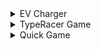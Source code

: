 <details>
 <summary>
  EV Charger
 </summary>

## Introducere
 Proiectul de față își propune să simuleze funcționarea unei stații de încărcare pentru un vehicul electric, utilizând LED-uri și butoane pentru a ilustra diferitele stadii ale procesului de încărcare. Această simulare are scopul de a reproduce cât mai fidel procesele care au loc într-o stație de încărcare reală, de la inițierea încărcării, monitorizarea progresului, până la finalizarea acesteia, asigurându-se că toate componentele sunt sincronizate corect.

## Componente
> 4x LED-uri (pentru a simula procentul de încărcare)
> 
> 1x LED RGB (pentru starea de liber sau ocupat)
> 
> 2x Butoane (pentru start încărcare și stop încărcare)
> 
> 9x Rezistoare (7x 220ohm, 2x 1K)
> 
> Breadboard
> 
> Linii de legătură

## Descriere
 Proiectul presupune simularea unei stații de încărcare pentru vehicule electrice. Stația utilizează un LED RGB pentru a indica disponibilitatea (verde pentru liber, roșu pentru ocupat), și patru LED-uri simple care reprezintă progresul încărcării în procente (25%, 50%, 75%, 100%). Încărcarea se simulează prin aprinderea progresivă a LED-urilor, cu LED-ul curent clipind la intervale de 3 secunde. Un buton de start inițiază procesul de încărcare, iar un buton de stop poate forța oprirea încărcării și resetarea stației la starea liberă.

## Schema Electrica
<p>
  <img src="https://github.com/mariaxadina/Robotica/blob/main/Tema_1/tinkercad.png" width="300"/>
</p>

## Montaj Electric
<p>
  <img src="https://github.com/mariaxadina/Robotica/blob/main/Tema_1/image00001.jpeg" width="300"/>
  <img src="https://github.com/mariaxadina/Robotica/blob/main/Tema_1/image00002.jpeg" width="300"/>
  <img src="https://github.com/mariaxadina/Robotica/blob/main/Tema_1/image00003.jpeg" width="300"/>
</p>

## Flow
Starea stației este ‘liberă’. Loader-ul este stins, iar led-ul pentru disponibilitate este verde.
Se apasă butonul pentru start.
Led-ul pentru disponibilitate se face roșu, iar încărcarea începe prin aprinderea primului LED L1.
Led-ul 1 clipește timp de 3s, celelalte fiind stinse.
Dupa încărcarea primului procent de 25% led-ul rămâne aprins și se trece la următorul led, care va începe să clipească.
La finalizarea încărcării toate led-urile vor clipi simultan de 3 ori, iar apoi se vor stinge, pentru a semnaliza finalizarea procesului.
Led-ul pentru disponibilitate se face verde.
Dacă oricând de la pornirea încărcării până la finalizarea acesteia este apăsat lung (min 1s) butonul de stop, încărcarea se întrerupe prin animația de final (toate led-urile clipesc de 3 ori), iar led-ul pentru disponibilitate devine verde.

## Video
[Video](https://github.com/mariaxadina/Robotica---Proiect-1/blob/main/Tema1_ATMEGA328P/IMG_0393.mov?raw=true)

Proiect realizat de:
Topliceanu Maria-Adina
Grupa 362
</details>

<details>
 <summary>
  TypeRacer Game
 </summary>
 
 ## Introducere
> Acest proiect este un joc de tastare controlat printr-un buton start/stop și un buton de setare a dificultății, care testează viteza și acuratețea utilizatorului în introducerea de cuvinte. LED-ul RGB servește drept indicator vizual al stării jocului, schimbând culoarea în funcție de situațiile specifice, iar un dicționar de cuvinte permite afișarea aleatorie a cuvintelor de tastat.

 ## Componente
> Arduino UNO (ATmega328P microcontroller)
> 
> 1x LED RGB (pentru a semnaliza dacă cuvântul corect e scris greșit sau nu)
> 
> 2x Butoane (pentru start/stop rundă și pentru selectarea dificultății)
> 
> 5x Rezistoare (3x 220/330 ohm, 2x 1000 ohm)
> 
> Breadbord
> 
> Fire de legătură

## Schema Electrica
<p>
  <img src="https://github.com/mariaxadina/Robotica/blob/main/Tema_2/Thinkercad.png" width="300"/>
</p>

## Montaj electric
![Montaj 1](https://github.com/mariaxadina/Robotica/blob/main/Tema_2/montaj_1.jpg)
![Montaj 2](https://github.com/mariaxadina/Robotica/blob/main/Tema_2/montaj_2.jpg)
![Montaj 3](https://github.com/mariaxadina/Robotica/blob/main/Tema_2/montaj_3.jpg)

## Flow
Jocul este în repaus. LED-ul RGB are culoarea albă.

Se alege dificultatea jocului folosind butonul de dificultate, iar în terminal va apărea “Easy/Medium/Hard mode on!”.

Se apasă butonul de start/stop.

LED-ul clipește timp de 3 secunde, iar în terminal se va afișa numărătoarea înversă: 3, 2, 1.

LED-ul devine verde și încep să apară cuvinte de tastat.

La tastarea corectă, următorul cuvânt apare imediat. Dacă nu se tasteaza cuvântul în timpul stabilit de dificultate, va apărea un nou cuvânt.

O greșeală face LED-ul să devină roșu. Pentru a corecta cuvântul, se va folosi tasta BackSpace.

Dupa 30 de secunde, runda se termină, iar în terminal se va afișa scorul: numărul total de cuvinte scrise corect.

Jocul se poate opri oricând cu butonul de start/stop.

## Video
[Video](https://github.com/mariaxadina/Robotica/blob/main/Tema_2/video.mov?raw=true)

Proiect realizat de:

Topliceanu Maria-Adina

Grupa 362
</details>
<details>
  <summary>Quick Game</summary>

## Descriere
Această temă reprezintă un joc competitiv de reflex pentru doi jucători. Scopul fiecărui jucător este să apese cât mai rapid butonul asociat culorii afișate pe LED-ul RGB. Punctajul este afișat pe un LCD și actualizat pe parcursul jocului. La final, jocul indică câștigătorul și scorul final.

## Componente utilizate
- *6x LED-uri* (2 grupuri de câte 3 LED-uri, fiecare grup având culori diferite)
- *2x LED RGB* (1 pentru fiecare jucător)
- *6x butoane* (3 pentru fiecare jucător)
- *1x LCD*
- *1x servomotor*
- *2x Breadboard*
- *Fire de legătură*
- *2x Arduino Uno*

## Cerințe
1. *Inițializare*
   - La pornirea jocului, un mesaj de bun venit este afișat pe LCD.
   - Jocul poate fi pornit printr-un buton dedicat sau apăsarea unui buton dintre cele existente.

2. *Desfășurarea Rundelor*
   - Fiecare jucător are 3 butoane și un LED RGB. LED-ul RGB afișează o culoare, iar jucătorul trebuie să apese rapid butonul corespunzător.
   - Răspunsul corect aduce puncte, iar răspunsul mai rapid oferă punctaj mai mare.
   - La finalul fiecărei runde, punctajul este actualizat pe LCD.

3. *Finalizarea Jocului*
   - Servomotorul indică progresul jocului. O rotație completă marchează sfârșitul jocului.
   - LCD-ul afișează câștigătorul și scorul final, apoi revine la ecranul de start.
  
## Bonusuri implementate
- *Animație pe LCD* la pornirea jocului.
- *Numele jucătorilor* introduse prin interfața serială.

## Poze cu implementarea pe breadboard
<p>
  <img src="https://github.com/mariaxadina/Robotica/blob/main/Tema_3/media/1.JPG?raw=true" width="300"/>
  <img src="https://github.com/mariaxadina/Robotica/blob/main/Tema_3/media/2.JPG?raw=true" width="300"/>
  <img src="https://github.com/mariaxadina/Robotica/blob/main/Tema_3/media/3.JPG?raw=true" width="300"/>
  <img src="https://github.com/mariaxadina/Robotica/blob/main/Tema_3/media/4.JPG?raw=true" width="300"/>
  <img src="https://github.com/mariaxadina/Robotica/blob/main/Tema_3/media/5.JPG?raw=true" width="300"/>
</p>

## Schema electrică
<img src="https://github.com/mariaxadina/Robotica/blob/main/Tema_3/media/schema.jpg?raw=true" width="300"/>

## Video
<a href="https://github.com/mariaxadina/Robotica/blob/main/Tema_3/media/video.mp4?raw=true" download="Tema3_QuickTime.mp4">Descarcă video Tema 3</a>

## Publicare
Codul proiectului se găsește pe GitHub și include toate detaliile necesare pentru replicarea proiectului.

</details>
